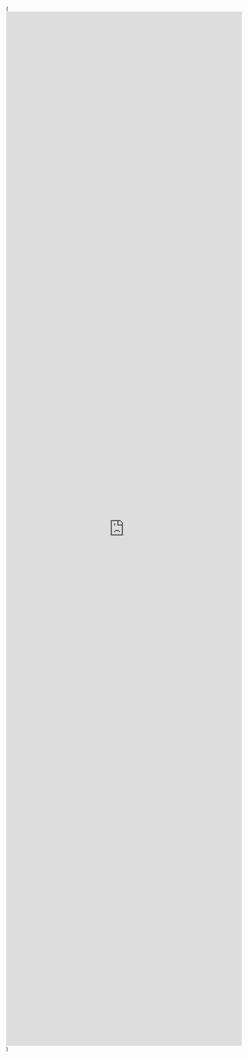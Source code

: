 (<iframe src="https://docs.google.com/forms/d/e/1FAIpQLSfglKTGv94genRGZxdDElqcqD5msIKSPOXo-Vx7Wxop9_TrNA/viewform?embedded=true" width="640" height="2809" frameborder="0" marginheight="0" marginwidth="0">Načítání…</iframe>)
